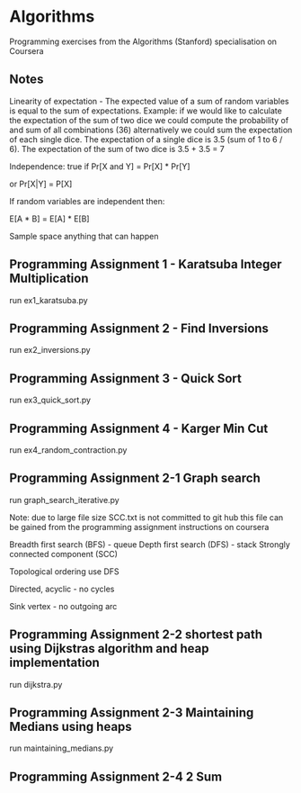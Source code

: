 # Algorithms
Programming exercises from the Algorithms (Stanford) specialisation on Coursera

## Notes

Linearity of expectation - The expected value of a sum of random variables is equal to the
sum of expectations. Example: if we would like to calculate the expectation of the sum of
two dice we could compute the probability of and sum of all combinations (36)
alternatively we could sum the expectation of each single dice. The expectation of a single
dice is 3.5 (sum of 1 to 6 / 6). The expectation of the sum of two dice is 3.5 + 3.5 = 7

Independence: true if Pr[X and Y] = Pr[X] * Pr[Y]

or Pr[X|Y] = P[X]

If random variables are independent then:

E[A * B] = E[A] * E[B]

Sample space anything that can happen
## Programming Assignment 1 - Karatsuba Integer Multiplication

run ex1_karatsuba.py

## Programming Assignment 2 - Find Inversions

run ex2_inversions.py

## Programming Assignment 3 - Quick Sort

run ex3_quick_sort.py

## Programming Assignment 4 - Karger Min Cut

run ex4_random_contraction.py

## Programming Assignment 2-1 Graph search

run graph_search_iterative.py

Note: due to large file size SCC.txt is not committed to
git hub this file can be gained from the programming assignment instructions on coursera

Breadth first search (BFS) - queue
Depth first search (DFS) - stack
Strongly connected component (SCC)

Topological ordering use DFS

Directed, acyclic - no cycles

Sink vertex - no outgoing arc

## Programming Assignment 2-2 shortest path using Dijkstras algorithm and heap implementation

run dijkstra.py

## Programming Assignment 2-3 Maintaining Medians using heaps

run maintaining_medians.py

## Programming Assignment 2-4 2 Sum
